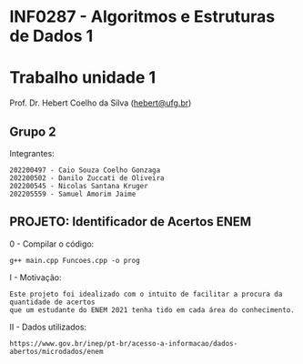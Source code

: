 # INF0287 - Algoritmos e Estruturas de Dados 1
# Trabalho unidade 1

Prof. Dr. Hebert Coelho da Silva (hebert@ufg.br)

## Grupo 2
Integrantes:
 
    202200497 - Caio Souza Coelho Gonzaga
    202200502 - Danilo Zuccati de Oliveira
    202200545 - Nicolas Santana Kruger
    202205559 - Samuel Amorim Jaime

## PROJETO: Identificador de Acertos ENEM

0 - Compilar o código:

    g++ main.cpp Funcoes.cpp -o prog
    
I - Motivação:
 
    Este projeto foi idealizado com o intuito de facilitar a procura da quantidade de acertos
    que um estudante do ENEM 2021 tenha tido em cada área do conhecimento.
    
II - Dados utilizados:

    https://www.gov.br/inep/pt-br/acesso-a-informacao/dados-abertos/microdados/enem
